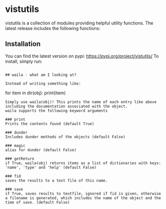 # vistutils

vistutils is a collection of modules providing helpful utility functions. The latest release includes the following functions:

## Installation
You can find the latest version on pypi: https://pypi.org/project/vistutils/
To install, simply run:
~~~pip install vistutils~~~

## waila - what am I looking at?

Instead of writing something like:
~~~
for item in dir(obj):
  print(item)
~~~
Simply use waila(obj)! This prints the name of each entry like above including the documentation associated with the object. 
waila supports the following keyword arguments

### print
Prints the contents found (default True)

### dunder
Includes dunder methods of the objects (default False)

### magic 
alias for dunder (default False)

### getReturn
if True, waila(obj) returns items as a list of dictionaries with keys: 'name', 'type' and 'help' (default False)

### fid 
saves the results to a text file of this name.

### save
if True, saves results to textfile, ignored if fid is given, otherwise a filename is generated, which includes the name of the object and the time of save. (default False)
